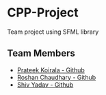 # CPP-Project
Team project using SFML library

## Team Members
* <a href="https://github.com/prateekkoirala">Prateek Koirala - Github</a><br>
* <a href="https://github.com/Roshan9807950330">Roshan Chaudhary - Github</a><br>
* <a href="https://github.com/shivvyadav">Shiv Yadav - Github</a><br>
